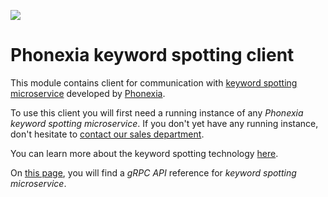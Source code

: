 ![](https://www.phonexia.com/wp-content/uploads/phonexia-logo-transparent-500px.png)
# Phonexia keyword spotting client

This module contains client for communication with [keyword spotting microservice](https://hub.docker.com/repository/docker/phonexia/keyword-spotting/general) developed by [Phonexia](https://phonexia.com).

To use this client you will first need a running instance of any *Phonexia keyword spotting microservice*. If you don't yet have any running instance, don't hesitate to [contact our sales department](mailto:info@phonexia.com).

You can learn more about the keyword spotting technology [here](https://docs.phonexia.com/products/speech-platform-4/technologies/keyword-spotting/).

On [this page](https://docs.phonexia.com/products/speech-platform-4/grpc/api/phonexia/grpc/technologies/keyword_spotting/v1/keyword_spotting.proto), you will find a *gRPC API* reference for *keyword spotting microservice*.
